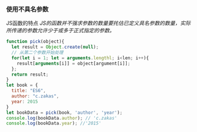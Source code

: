 ### 使用不具名参数
JS函数的特点
*JS的函数并不强求参数的数量要扥估已定义具名参数的数量，实际所传递的参数允许少于或多于正式指定的参数。*

```javascript
function pick(object){
  let result = Object.create(null);
  // 从第二个参数开始处理
  for(let i = 1; let = arguments.lengthl; i<len; i++){
    result[arguments[i]] = object[argument[i]];
  }; 
  return result;
}
let book = {
  title: "ES6",
  author: "c.zakas",
  year: 2015
}
let bookData = pick(book, 'author', 'year');
console.log(bookData.author); // 'c.zakas'
console.log(bookData.year); //'2015'
```

